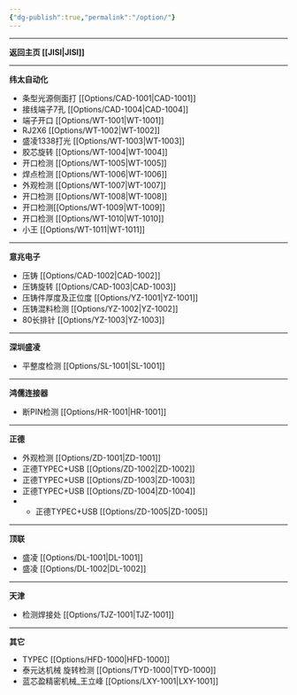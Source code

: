 ```yaml
---
{"dg-publish":true,"permalink":"/option/"}
---
```



---

**返回主页 [[JISI\|JISI]]**

---
**纬太自动化**
- 条型光源侧面打 [[Options/CAD-1001\|CAD-1001]] 
- 接线端子7孔 [[Options/CAD-1004\|CAD-1004]] 
- 端子开口 [[Options/WT-1001\|WT-1001]] 
- RJ2X6 [[Options/WT-1002\|WT-1002]] 
- 盛凌1338打光 [[Options/WT-1003\|WT-1003]] 
- 胶芯旋转 [[Options/WT-1004\|WT-1004]]
- 开口检测 [[Options/WT-1005\|WT-1005]]
- 焊点检测 [[Options/WT-1006\|WT-1006]]
- 外观检测 [[Options/WT-1007\|WT-1007]]
- 开口检测 [[Options/WT-1008\|WT-1008]]
- 开口检测[[Options/WT-1009\|WT-1009]]
- 开口检测 [[Options/WT-1010\|WT-1010]]
- 小王 [[Options/WT-1011\|WT-1011]]

---
**意兆电子**
- 压铸 [[Options/CAD-1002\|CAD-1002]] 
- 压铸旋转 [[Options/CAD-1003\|CAD-1003]]
- 压铸件厚度及正位度 [[Options/YZ-1001\|YZ-1001]]
- 压铸混料检测 [[Options/YZ-1002\|YZ-1002]]
- 80长排针 [[Options/YZ-1003\|YZ-1003]]
---
**深圳盛凌**
- 平整度检测 [[Options/SL-1001\|SL-1001]]

---

**鸿儒连接器**
- 断PIN检测 [[Options/HR-1001\|HR-1001]]

---
**正德**
- 外观检测 [[Options/ZD-1001\|ZD-1001]]
- 正德TYPEC+USB [[Options/ZD-1002\|ZD-1002]]
- 正德TYPEC+USB [[Options/ZD-1003\|ZD-1003]]
- 正德TYPEC+USB [[Options/ZD-1004\|ZD-1004]]
- - 正德TYPEC+USB [[Options/ZD-1005\|ZD-1005]]

---
**顶联**
- 盛凌 [[Options/DL-1001\|DL-1001]]
- 盛凌 [[Options/DL-1002\|DL-1002]]

---

**天津**
- 检测焊接处 [[Options/TJZ-1001\|TJZ-1001]]

---

**其它**
- TYPEC [[Options/HFD-1000\|HFD-1000]]
- 泰元达机械 旋转检测 [[Options/TYD-1000\|TYD-1000]]
- 蓝芯盈精密机械_王立峰 [[Options/LXY-1001\|LXY-1001]]